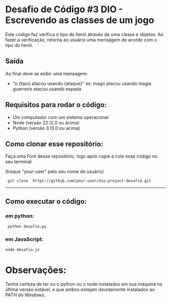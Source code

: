


# Desafio de Código #3 DIO - Escrevendo as classes de um jogo 

Este código faz verifica o tipo do herói através de uma classe e objetos. Ao fazer a verificação, retorna ao usuário uma mensagem de acordo com o tipo do herói.

## Saída

Ao final deve se exibir uma mensagem:

- "o {tipo} atacou usando {ataque}"
  ex: mago atacou usando magia <br>
  guerreiro atacou usando espada

## Requisitos para rodar o código: <br>

- Um computador com um sistema operacional
- Node (versão 22.12.0 ou acima)
- Python (versão 3.13.0 ou acima)

## Como clonar esse repositório:

Faça uma Fork desse repositório, logo após copie e cole esse código no seu terminal:

(troque "your-user" pelo seu nome de usuário)

```
 git clone  https://github.com/your-user/dio-project-desafio.git 
 ```
---

## Como executar o código:

### em python: 
```
 python desafio.py
```

### em JavaScript:
``` 
node desafio.js 
```

# Observações:

Tenha certeza de ter ou o python ou o node instalados em sua máquina na última versão estável, e que ambos estejam devidamente instalados ao PATH do Windows. 
